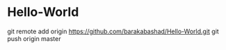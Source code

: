 Hello-World
===========
git remote add origin https://github.com/barakabashad/Hello-World.git
git push origin master
